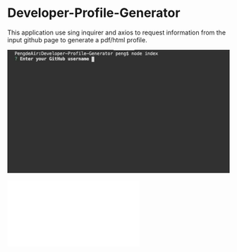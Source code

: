 # Developer-Profile-Generator

This application use sing inquirer and axios to request information from the input github page to generate a pdf/html profile.


![alt text](./sample.gif)



![alt pdf](./WhitePeachTea.pdf)
